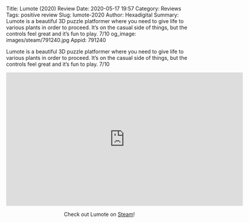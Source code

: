 Title: Lumote (2020) Review
Date: 2020-05-17 19:57
Category: Reviews
Tags: positive review
Slug: lumote-2020
Author: Hexadigital
Summary: Lumote is a beautiful 3D puzzle platformer where you need to give life to various plants in order to proceed. It’s on the casual side of things, but the controls feel great and it’s fun to play. 7/10
og_image: images/steam/791240.jpg
Appid: 791240

Lumote is a beautiful 3D puzzle platformer where you need to give life to various plants in order to proceed. It’s on the casual side of things, but the controls feel great and it’s fun to play. 7/10

<center><iframe src="https://www.youtube.com/embed/CwKm0kVTpOM?feature=oembed" allow="accelerometer; autoplay; encrypted-media; gyroscope; picture-in-picture" width="640" height="360" frameborder="0"></iframe>

Check out Lumote on [Steam](https://store.steampowered.com/app/791240/?curator_clanid=34633900)!</center>
